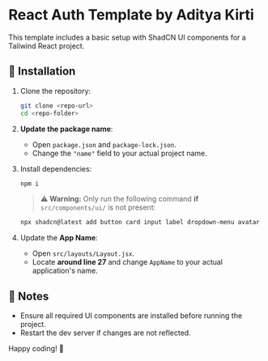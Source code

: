 # React Auth Template by Aditya Kirti

This template includes a basic setup with ShadCN UI components for a Tailwind React project.

## 🚀 Installation

1. Clone the repository:

   ```sh
   git clone <repo-url>
   cd <repo-folder>
   ```

2. **Update the package name**:

   - Open `package.json` and `package-lock.json`.
   - Change the `"name"` field to your actual project name.

3. Install dependencies:

   ```sh
   npm i
   ```

   > **⚠️ Warning:** Only run the following command **if** `src/components/ui/` is not present:

   ```sh
   npx shadcn@latest add button card input label dropdown-menu avatar
   ```

4. Update the **App Name**:
   - Open `src/layouts/Layout.jsx`.
   - Locate **around line 27** and change `AppName` to your actual application's name.

## 📌 Notes

- Ensure all required UI components are installed before running the project.
- Restart the dev server if changes are not reflected.

Happy coding! 🚀
